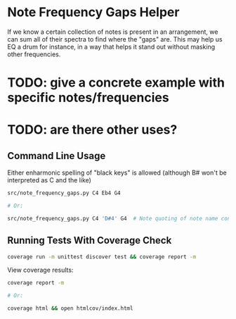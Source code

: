 # Note Frequency Gaps Helper

If we know a certain collection of notes is present in an arrangement, we can sum all of their spectra to find where the "gaps" are. This may help us EQ a drum for instance, in a way that helps it stand out without masking other frequencies.

# TODO: give a concrete example with specific notes/frequencies
# TODO: are there other uses?

## Command Line Usage
Either enharmonic spelling of "black keys" is allowed (although B# won't be interpreted as C and the like)

```sh
src/note_frequency_gaps.py C4 Eb4 G4

# Or:

src/note_frequency_gaps.py C4 'D#4' G4  # Note quoting of note name containing "#"
```

## Running Tests With Coverage Check

```sh
coverage run -m unittest discover test && coverage report -m
```

View coverage results:

```sh
coverage report -m 

# Or:

coverage html && open htmlcov/index.html
```
